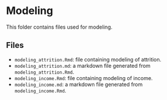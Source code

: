 # Modeling

This folder contains files used for modeling.

## Files

* `modeling_attrition.Rmd`: file containing modeling of attrition.
* `modeling_attrition.md`: a markdown file generated from `modeling_attrition.Rmd`.
* `modeling_income.Rmd`: file containing modeling of income.
* `modeling_income.md`: a markdown file generated from `modeling_income.Rmd`.
